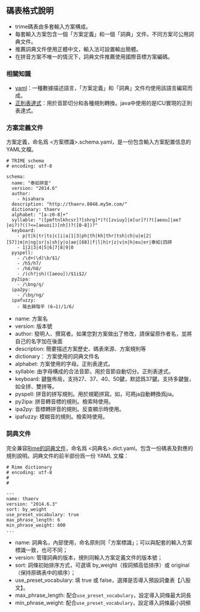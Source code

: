 ## 碼表格式說明
- trime碼表由多套輸入方案構成。
- 每套輸入方案包含一個「方案定義」和一個「詞典」文件。不同方案可公用詞典文件。
- 推薦詞典文件使用正體中文，輸入法可設置輸出簡體。
- 在拼音方案不唯一的情況下，詞典文件推薦使用國際音標方案編碼。

### 相關知識
- [yaml]：一種數據描述語言，「方案定義」和「詞典」文件均使用該語言編寫而成。
- [正則表達式]：用於音節切分和各種規則轉換。java中使用的是ICU實現的正則表達式。

### 方案定義文件
方案定義，命名爲 <方案標識>.schema.yaml，是一份包含輸入方案配置信息的YAML文檔。 

    # TRIME schema
    # encoding: utf-8

    schema:
      name: "泰如拼音"
      version: "2014.6"
      author:
        - hisahara
      description: "http://thaerv.8048.my5m.com/"
      dictionary: thaerv
      alphabet: "[a-z0-8]+"
      syllable: "([pmftnlkhcsr]?[shrg]*)?([zviuy]|e[ur]?)?([aeou]|ae?|ei?)?((?<=[aeuoi])[nh])?([0-8])?"
      keyboard:
        - p|t|k|tr|ts|c|i|a|1|3|ph|th|kh|thr|tsh|ch|u|e|2|[57]|m|n|ng|sr|s|sh|y|o|ae|[68]|f|l|h|r|z|v|n|h|eu|er|泰如|四拼
        - 1|2|3|4|5|6|7|8|9|0
      pyspell:
        - /\d+(\d)\b/$1/
        - /h5/h7/
        - /h6/h8/
        - /(ch?|sh)([aeou])/$1i$2/
      py2ipa:
        - /\bng/ŋ/
      ipa2py:
        - /\bŋ/ng/
      ipafuzzy:
        - 陽去歸陰平 (6⇒1)/1/6/

- name: 方案名
- version: 版本號
- author: 發明人、撰寫者。如果您對方案做出了修改，請保留原作者名，並將自己的名字加在後面
- description: 簡要描述方案歷史、碼表來源、方案規則等
- dictionary： 方案使用的詞典文件名
- alphabet: 方案使用的字母。正則表達式。
- syllable: 由字母構成的合法音節，用於音節自動切分。正則表達式。
- keyboard: 鍵盤佈局，支持27、37、40、50鍵，默認爲37鍵。支持多鍵盤，如全拼、雙拼等。
- pyspell: 拼音的拼写規則。用於規範拼寫。如，可將ja自動轉換爲jia。
- py2ipa: 拼音轉音標的規則。檢索時使用。
- ipa2py: 音標轉拼音的規則。反查顯示時使用。
- ipafuzzy: 模糊音的規則。檢索時使用。

### 詞典文件
完全兼容[Rime的詞典文件]，命名爲 <詞典名>.dict.yaml。包含一份碼表及對應的規則說明。詞典文件的前半部份爲一份 YAML 文檔： 

    # Rime dictionary
    # encoding: utf-8
    #
    #

    ---
    name: thaerv
    version: "2014.6.3"
    sort: by_weight
    use_preset_vocabulary: true
    max_phrase_length: 6
    min_phrase_weight: 600
    ...

- name: 詞典名，內部使用，命名原則同「方案標識」；可以與配套的輸入方案標識一致，也可不同；
- version: 管理詞典的版本，規則同輸入方案定義文件的版本號；
- sort: 詞條初始排序方式，可選填 by_weight（按詞頻高低排序）或 original（保持原碼表中的順序）；
- use_preset_vocabulary: 填 true 或 false，選擇是否導入預設詞彙表【八股文】。 
- max_phrase_length: 配合<code>use_preset_vocabulary</code>，設定導入詞條最大詞長
- min_phrase_weight: 配合<code>use_preset_vocabulary</code>，設定導入詞條最小詞頻

[yaml]: http://yaml.org/
[正則表達式]: http://developer.android.com/reference/java/util/regex/Pattern.html
[Rime的詞典文件]: https://code.google.com/p/rimeime/wiki/RimeWithSchemata#碼表與詞典
